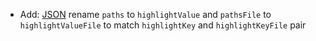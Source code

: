 * Add: [JSON](snippets/json) rename `paths` to `highlightValue` and `pathsFile` to `highlightValueFile` to match `highlightKey` and `highlightKeyFile` pair